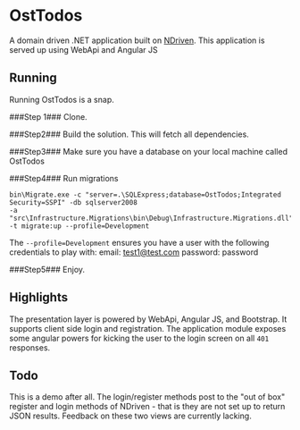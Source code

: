 OstTodos
========
A domain driven .NET application built on [NDriven](https://github.com/OSTUSA/ndriven).
This application is served up using WebApi and Angular JS

Running
-------
Running OstTodos is a snap.

###Step 1###
Clone.

###Step2###
Build the solution. This will fetch all dependencies.

###Step3###
Make sure you have a database on your local machine called OstTodos

###Step4###
Run migrations

```
bin\Migrate.exe -c "server=.\SQLExpress;database=OstTodos;Integrated Security=SSPI" -db sqlserver2008
-a "src\Infrastructure.Migrations\bin\Debug\Infrastructure.Migrations.dll" -t migrate:up --profile=Development
```

The `--profile=Development` ensures you have a user with the following credentials to play with:
email: test1@test.com
password: password

###Step5###
Enjoy.


Highlights
----------
The presentation layer is powered by WebApi, Angular JS, and Bootstrap. It supports client side login and registration. The application module
exposes some angular powers for kicking the user to the login screen on all `401` responses.

Todo
----
This is a demo after all. The login/register methods post to the "out of box" register
and login methods of NDriven - that is they are not set up to return JSON results. Feedback on these two views are currently lacking.
